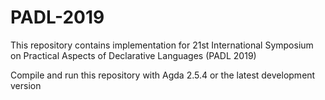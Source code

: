 # PADL-2019
This repository contains implementation for 21st International Symposium on Practical Aspects of Declarative Languages (PADL 2019)

Compile and run this repository with Agda 2.5.4 or the latest development version
